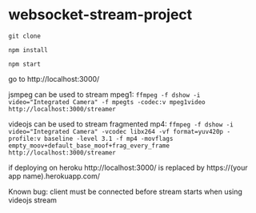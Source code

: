 # websocket-stream-project


`git clone`

`npm install` 

`npm start`

go to http://localhost:3000/

jsmpeg can be used to stream mpeg1:
`ffmpeg -f dshow -i video="Integrated Camera" -f mpegts -codec:v mpeg1video http://localhost:3000/streamer`

videojs can be used to stream fragmented mp4:
`ffmpeg -f dshow -i video="Integrated Camera" -vcodec libx264 -vf format=yuv420p -profile:v baseline -level 3.1 -f mp4 -movflags empty_moov+default_base_moof+frag_every_frame http://localhost:3000/streamer`

if deploying on heroku http://localhost:3000/ is replaced by https://(your app name).herokuapp.com/

Known bug: client must be connected before stream starts when using videojs stream
